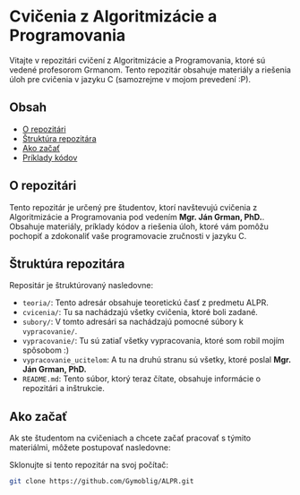 # Cvičenia z Algoritmizácie a Programovania

Vitajte v repozitári cvičení z Algoritmizácie a Programovania, ktoré sú vedené profesorom Grmanom. Tento repozitár obsahuje materiály a riešenia úloh pre cvičenia v jazyku C (samozrejme v mojom prevedení :P).

## Obsah

- [O repozitári](#o-repozit%C3%A1ri)
- [Štruktúra repozitára](#%C5%A1trukt%C3%BAra-repozit%C3%A1ra)
- [Ako začať](#ako-za%C4%8Da%C5%A5)
- [Príklady kódov](https://github.com/Gymoblig/ALPR/tree/main/vypracovanie)

## O repozitári

Tento repozitár je určený pre študentov, ktorí navštevujú cvičenia z Algoritmizácie a Programovania pod vedením **Mgr. Ján Grman, PhD.**. Obsahuje materiály, príklady kódov a riešenia úloh, ktoré vám pomôžu pochopiť a zdokonaliť vaše programovacie zručnosti v jazyku C.

## Štruktúra repozitára

Repositár je štruktúrovaný nasledovne:

- `teoria/`: Tento adresár obsahuje teoretickú časť z predmetu ALPR.
- `cvicenia/`: Tu sa nachádzajú všetky cvičenia, ktoré boli zadané.
- `subory/`: V tomto adresári sa nachádzajú pomocné súbory k `vypracovanie/`.
- `vypracovanie/`: Tu sú zatiaľ všetky vypracovania, ktoré som robil mojím spôsobom :)
- `vypracovanie_ucitelom`: A tu na druhú stranu sú všetky, ktoré poslal **Mgr. Ján Grman, PhD.**
- `README.md`: Tento súbor, ktorý teraz čítate, obsahuje informácie o repozitári a inštrukcie.

## Ako začať

Ak ste študentom na cvičeniach a chcete začať pracovať s týmito materiálmi, môžete postupovať nasledovne:

Sklonujte si tento repozitár na svoj počítač:

   ```bash
   git clone https://github.com/Gymoblig/ALPR.git
